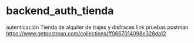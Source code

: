 # backend_auth_tienda
autenticación Tienda de alquiler de trajes y disfraces
link pruebas postman https://www.getpostman.com/collections/ff0667014098e328da12
